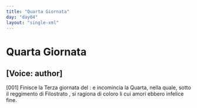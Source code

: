 ```yaml
---
title: "Quarta Giornata"
day: "day04"
layout: "single-xml"
---
```

<div id="day04" ruler="filostrato" type="Day">
 <h1>
  Quarta Giornata
 </h1>
 <argument>
  <p>
   <h2>
    [Voice: author]
   </h2>
  </p>
  <p>
   <a name="p04990001">
    [001]
   </a>
   Finisce la Terza giornata del
   <title>
    Decameron
   </title>
   : e incomincia la Quarta, nella quale, sotto il reggimento di
   <name persref="filostrato" type="person">
    Filostrato
   </name>
   , si ragiona di coloro li cui amori ebbero infelice fine.
  </p>
 </argument>
</div>